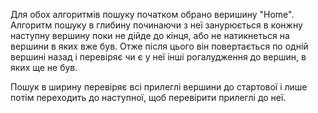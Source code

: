 Для обох алгоритмів пошуку початком обрано веришину "Home". Алгоритм пошуку в глибину починаючи з неї занурюється в конжну наступну вершину
поки не дійде до кінця, або не натикнеться на вершини в яких вже був. Отже після цього він повертається по одній вершині назад і перевіряє чи
є у неї інші рогалудження до вершин, в яких ще не був.

Пошук в ширину перевіряє всі прилеглі вершини до стартової і лише потім переходить до наступної, щоб перевірити прилеглі до неї.
